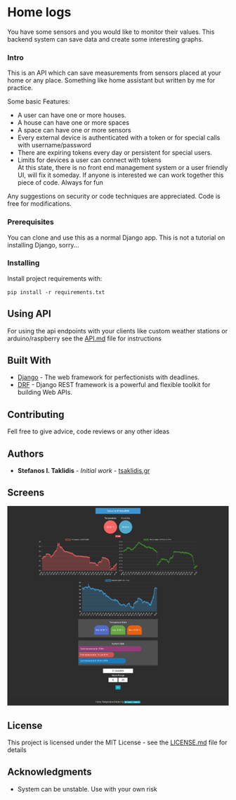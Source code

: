 # Home logs

You have some sensors and you would like to monitor their values. This backend system can save data and create some interesting graphs.

### Intro

This is an API which can save measurements from sensors placed at your home or any place. Something like home assistant but written by me for practice. 

Some basic Features: 
- A user can have one or more houses. 
- A house can have one or more spaces
- A space can have one or more sensors
- Every external device is authenticated with a token or for special calls with username/password
- There are expiring tokens every day or persistent for special users.
- Limits for devices a user can connect with tokens   
At this state, there is no front end management system or a user friendly UI, will fix it someday. If anyone is interested we can work together this piece of code.  Always for fun

Any suggestions on security or code techniques are appreciated.  Code is free for modifications.

### Prerequisites

You can clone and use this as a normal Django app. This is not a tutorial on installing Django, sorry...


### Installing

Install project requirements with:

```
pip install -r requirements.txt
```

## Using API

For using the api endpoints with your clients like custom weather stations or arduino/raspberry see the [API.md](README_API.md) file for instructions

## Built With

* [Django](https://www.djangoproject.com/) - The web framework for perfectionists with deadlines.
* [DRF](https://www.django-rest-framework.org/) - Django REST framework is a powerful and flexible toolkit for building Web APIs.

## Contributing

Fell free to give advice, code reviews or any other ideas

## Authors

* **Stefanos I. Taklidis** - *Initial work* - [tsaklidis.gr](https://tsaklidis.gr)

## Screens

![](photo/range.png)

## License

This project is licensed under the MIT License - see the [LICENSE.md](LICENSE.md) file for details

## Acknowledgments

* System can be unstable. Use with your own risk

